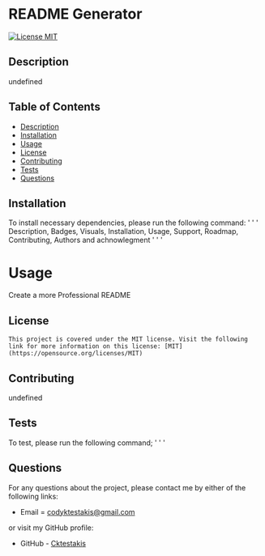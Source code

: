 # README Generator

  [![License MIT](https://img.shields.io/badge/License-MIT-yellow.svg)](https://opensource.org/licenses/MIT)

  ## Description
  undefined

  ## Table of Contents

  * [Description](#description)
  * [Installation](#installation)
  * [Usage](#usage)
  * [License](#license)
  * [Contributing](#contributing)
  * [Tests](#tests)
  * [Questions](#questions)

  ## Installation

  To install necessary dependencies, please run the following command:
  ' ' '
  Description, Badges, Visuals, Installation, Usage, Support, Roadmap, Contributing, Authors and achnowlegment
  ' ' '

  # Usage
  Create a more Professional README
  ## License
    This project is covered under the MIT license. Visit the following link for more information on this license: [MIT](https://opensource.org/licenses/MIT)

  ## Contributing
  undefined
  
  ## Tests
  To test, please run the following command;
  ' ' '

  ## Questions
  For any questions about the project, please contact me by either of the following links:

  * Email = codyktestakis@gmail.com

  or visit my GitHub profile:

  * GitHub - [Cktestakis](https://github.com/Cktestakis)

